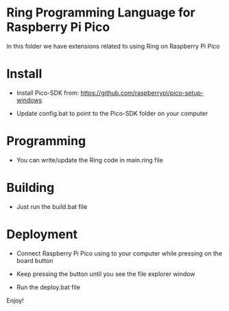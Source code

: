 Ring Programming Language for Raspberry Pi Pico
===============================================

In this folder we have extensions related to using Ring on Raspberry Pi Pico

Install
=======

* Install Pico-SDK from: https://github.com/raspberrypi/pico-setup-windows

* Update config.bat to point to the Pico-SDK folder on your computer

Programming
===========

* You can write/update the Ring code in main.ring file

Building
========

* Just run the build.bat file 

Deployment
==========

* Connect Raspberry Pi Pico using to your computer while pressing on the board button

* Keep pressing the button until you see the file explorer window

* Run the deploy.bat file

Enjoy! 